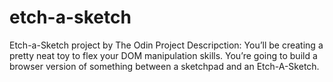 # etch-a-sketch
Etch-a-Sketch project by The Odin Project
Descripction:
You’ll be creating a pretty neat toy to flex your DOM manipulation skills. 
You’re going to build a browser version of something between a sketchpad and an Etch-A-Sketch.
